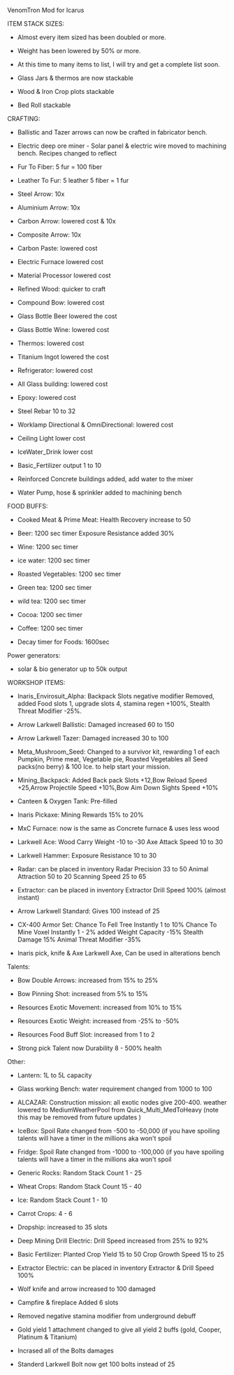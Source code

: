 VenomTron Mod for Icarus


ITEM STACK SIZES:

- Almost every item sized has been doubled or more.

- Weight has been lowered by 50% or more.

- At this time to many items to list, I will try and get a complete list soon.

- Glass Jars & thermos are now stackable

- Wood & Iron Crop plots stackable

- Bed Roll stackable


CRAFTING:

- Ballistic and Tazer arrows can now be crafted in fabricator bench.

- Electric deep ore miner - Solar panel & electric wire moved to machining bench. Recipes changed to reflect

- Fur To Fiber: 5 fur = 100 fiber

- Leather To Fur: 5 leather 5 fiber = 1 fur

-  Steel Arrow: 10x

- Aluminium Arrow: 10x

- Carbon Arrow: lowered cost & 10x

- Composite Arrow: 10x

- Carbon Paste: lowered cost

- Electric Furnace lowered cost

- Material Processor lowered cost

- Refined Wood: quicker to craft

- Compound Bow: lowered cost

- Glass Bottle Beer lowered the cost

- Glass Bottle Wine: lowered cost

- Thermos: lowered cost

- Titanium Ingot lowered the cost

- Refrigerator: lowered cost 

- All Glass building: lowered cost

- Epoxy: lowered cost

- Steel Rebar 10 to 32

- Worklamp Directional & OmniDirectional: lowered cost

- Ceiling Light lower cost

- IceWater_Drink lower cost

- Basic_Fertilizer output 1 to 10

- Reinforced Concrete buildings added, add water to the mixer

- Water Pump, hose & sprinkler added to machining bench

FOOD BUFFS:

- Cooked Meat & Prime Meat: Health Recovery increase to 50

- Beer: 1200 sec timer Exposure Resistance added 30%

- Wine: 1200 sec timer

- ice water: 1200 sec timer

- Roasted Vegetables: 1200 sec timer

- Green tea: 1200 sec timer

- wild tea: 1200 sec timer

- Cocoa: 1200 sec timer

- Coffee: 1200 sec timer

- Decay timer for Foods: 1600sec

Power generators:

- solar & bio generator up to 50k output

WORKSHOP ITEMS:

- Inaris_Envirosuit_Alpha: Backpack Slots negative modifier Removed, added Food slots 1, upgrade slots 4, stamina regen +100%, Stealth Threat Modifier -25%.

- Arrow Larkwell Ballistic: Damaged increased 60 to 150

- Arrow Larkwell Tazer: Damaged increased 30 to 100

- Meta_Mushroom_Seed: Changed to a survivor kit, rewarding 1 of each Pumpkin, Prime meat, Vegetable pie, Roasted Vegetables all Seed packs(no berry) & 100 Ice. to help start your mission.

- Mining_Backpack: Added Back pack Slots +12,Bow Reload Speed +25,Arrow Projectile Speed +10%,Bow Aim Down Sights Speed +10%

- Canteen & Oxygen Tank: Pre-filled

- Inaris Pickaxe: Mining Rewards 15% to 20%

- MxC Furnace: now is the same as Concrete furnace & uses less wood

- Larkwell Ace: Wood Carry Weight -10 to -30 Axe Attack Speed 10 to 30

- Larkwell Hammer: Exposure Resistance 10 to 30

- Radar: can be placed in inventory Radar Precision 33 to 50 Animal Attraction 50 to 20 Scanning Speed 25 to 65

- Extractor: can be placed in inventory Extractor Drill Speed 100% (almost instant)

- Arrow Larkwell Standard: Gives 100 instead of 25

- CX-400 Armor Set: Chance To Fell Tree Instantly 1 to 10% Chance To Mine Voxel Instantly 1 - 2% added Weight Capacity -15% Stealth Damage 15% Animal Threat Modifier -35%

- Inaris pick, knife & Axe Larkwell Axe, Can be used in alterations bench

Talents:

- Bow Double Arrows: increased from 15% to 25%

- Bow Pinning Shot: increased from 5% to 15%

- Resources Exotic Movement: increased from 10% to 15%

- Resources Exotic Weight: increased from -25% to -50%

- Resources Food Buff Slot: increased from 1 to 2

- Strong pick Talent now Durability 8 - 500% health


Other:

- Lantern: 1L to 5L capacity

- Glass working Bench: water requirement changed from 1000 to 100

- ALCAZAR: Construction mission: all exotic nodes give 200-400. weather lowered to MediumWeatherPool from Quick_Multi_MedToHeavy (note this may be removed from future updates
)
- IceBox: Spoil Rate changed from -500 to -50,000 (if you have spoiling talents will have a timer in the millions aka won't spoil

- Fridge: Spoil Rate changed from -1000 to -100,000 (if you have spoiling talents will have a timer in the millions aka won't spoil

- Generic Rocks: Random Stack Count 1 - 25

- Wheat Crops: Random Stack Count 15 - 40

- Ice: Random Stack Count 1 - 10

- Carrot Crops: 4 - 6

- Dropship: increased to 35 slots

- Deep Mining Drill Electric: Drill Speed increased from 25% to 92%

- Basic Fertilizer: Planted Crop Yield 15 to 50 Crop Growth Speed 15 to 25

- Extractor Electric: can be placed in inventory Extractor & Drill Speed 100%

- Wolf knife and arrow increased to 100 damaged

- Campfire & fireplace Added 6 slots

- Removed negative stamina modifier from underground debuff 

- Gold yield 1 attachment changed to give all yield 2 buffs (gold, Cooper, Platinum & Titanium)

- Incrased all of the Bolts damages 

- Standerd Larkwell Bolt now get 100 bolts instead of 25
